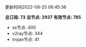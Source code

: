 更新时间2022-08-25 06:45:36

**总订阅: 73**
**总节点: 2937**
**有效节点: 785**
- ss节点: 400
- v2ray节点: 344
- trojan节点: 41
